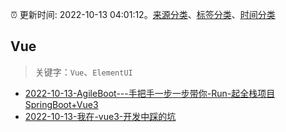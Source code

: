 :alarm_clock: 更新时间: 2022-10-13 04:01:12。[来源分类](../README.md)、[标签分类](../TAGS.md)、[时间分类](../TIMELINE.md)

## Vue


> 关键字：`Vue`、`ElementUI`



- [2022-10-13-AgileBoot---手把手一步一步带你-Run-起全栈项目SpringBoot+Vue3](https://www.v2ex.com/t/886561) 
- [2022-10-13-我在-vue3-开发中踩的坑](https://toutiao.io/k/nn6y6vi) 